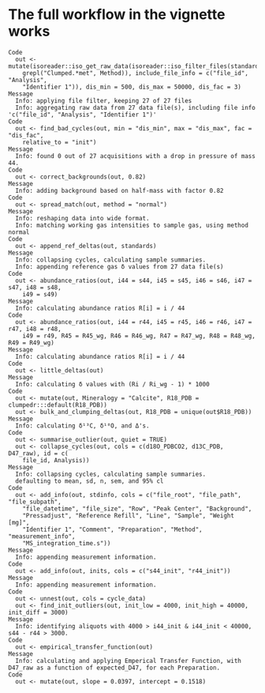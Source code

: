 # The full workflow in the vignette works

    Code
      out <- mutate(isoreader::iso_get_raw_data(isoreader::iso_filter_files(standards,
        grepl("Clumped.*met", Method)), include_file_info = c("file_id", "Analysis",
        "Identifier 1")), dis_min = 500, dis_max = 50000, dis_fac = 3)
    Message
      Info: applying file filter, keeping 27 of 27 files
      Info: aggregating raw data from 27 data file(s), including file info 'c("file_id", "Analysis", "Identifier 1")'
    Code
      out <- find_bad_cycles(out, min = "dis_min", max = "dis_max", fac = "dis_fac",
        relative_to = "init")
    Message
      Info: found 0 out of 27 acquisitions with a drop in pressure of mass 44.
    Code
      out <- correct_backgrounds(out, 0.82)
    Message
      Info: adding background based on half-mass with factor 0.82
    Code
      out <- spread_match(out, method = "normal")
    Message
      Info: reshaping data into wide format.
      Info: matching working gas intensities to sample gas, using method normal
    Code
      out <- append_ref_deltas(out, standards)
    Message
      Info: collapsing cycles, calculating sample summaries.
      Info: appending reference gas δ values from 27 data file(s)
    Code
      out <- abundance_ratios(out, i44 = s44, i45 = s45, i46 = s46, i47 = s47, i48 = s48,
        i49 = s49)
    Message
      Info: calculating abundance ratios R[i] = i / 44
    Code
      out <- abundance_ratios(out, i44 = r44, i45 = r45, i46 = r46, i47 = r47, i48 = r48,
        i49 = r49, R45 = R45_wg, R46 = R46_wg, R47 = R47_wg, R48 = R48_wg, R49 = R49_wg)
    Message
      Info: calculating abundance ratios R[i] = i / 44
    Code
      out <- little_deltas(out)
    Message
      Info: calculating δ values with (Ri / Ri_wg - 1) * 1000
    Code
      out <- mutate(out, Mineralogy = "Calcite", R18_PDB = clumpedr:::default(R18_PDB))
      out <- bulk_and_clumping_deltas(out, R18_PDB = unique(out$R18_PDB))
    Message
      Info: calculating δ¹³C, δ¹⁸O, and Δ's.
    Code
      out <- summarise_outlier(out, quiet = TRUE)
      out <- collapse_cycles(out, cols = c(d18O_PDBCO2, d13C_PDB, D47_raw), id = c(
        file_id, Analysis))
    Message
      Info: collapsing cycles, calculating sample summaries.
      defaulting to mean, sd, n, sem, and 95% cl
    Code
      out <- add_info(out, stdinfo, cols = c("file_root", "file_path", "file_subpath",
        "file_datetime", "file_size", "Row", "Peak Center", "Background",
        "Pressadjust", "Reference Refill", "Line", "Sample", "Weight [mg]",
        "Identifier 1", "Comment", "Preparation", "Method", "measurement_info",
        "MS_integration_time.s"))
    Message
      Info: appending measurement information.
    Code
      out <- add_info(out, inits, cols = c("s44_init", "r44_init"))
    Message
      Info: appending measurement information.
    Code
      out <- unnest(out, cols = cycle_data)
      out <- find_init_outliers(out, init_low = 4000, init_high = 40000, init_diff = 3000)
    Message
      Info: identifying aliquots with 4000 > i44_init & i44_init < 40000, s44 - r44 > 3000.
    Code
      out <- empirical_transfer_function(out)
    Message
      Info: calculating and applying Emperical Transfer Function, with D47_raw as a function of expected_D47, for each Preparation.
    Code
      out <- mutate(out, slope = 0.0397, intercept = 0.1518)

